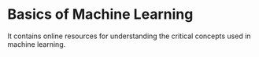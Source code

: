 # Basics of Machine Learning
It contains online resources for understanding the critical concepts used in machine learning. 
